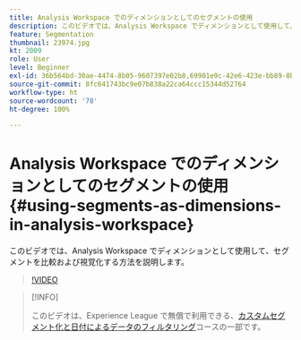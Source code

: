```yaml
---
title: Analysis Workspace でのディメンションとしてのセグメントの使用
description: このビデオでは、Analysis Workspace でディメンションとして使用して、セグメントを比較および視覚化する方法を説明します。
feature: Segmentation
thumbnail: 23974.jpg
kt: 2009
role: User
level: Beginner
exl-id: 36b564bd-30ae-4474-8b05-9607397e02b8,69901e9c-42e6-423e-bb89-8b8b0763bac7
source-git-commit: 8fc641743bc9e07b838a22ca64ccc15344d52764
workflow-type: ht
source-wordcount: '78'
ht-degree: 100%

---
```


# Analysis Workspace でのディメンションとしてのセグメントの使用 {#using-segments-as-dimensions-in-analysis-workspace}

このビデオでは、Analysis Workspace でディメンションとして使用して、セグメントを比較および視覚化する方法を説明します。

>[!VIDEO](https://video.tv.adobe.com/v/23974/?quality=12&learn=on)

>[!INFO]
>
> このビデオは、Experience League で無償で利用できる、[カスタムセグメント化と日付によるデータのフィルタリング](https://experienceleague.adobe.com/?recommended=Analytics-U-1-2021.1.filterdata&amp;lang=ja)コースの一部です。
